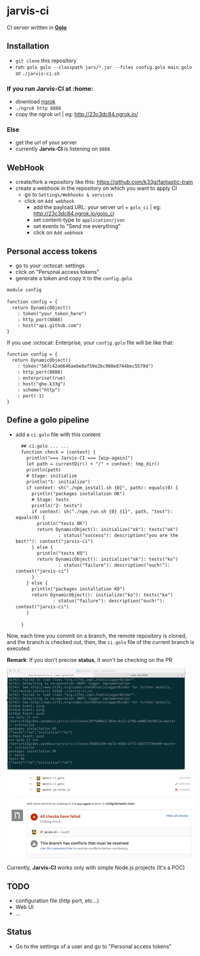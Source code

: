 # jarvis-ci
CI server written in **[Golo](http://golo-lang.org/)**

## Installation

- `git clone` this repository
- run: `golo golo --classpath jars/*.jar --files config.golo main.golo` or `./jarvis-ci.sh`

### If you run Jarvis-CI at :home:

- download [ngrok](https://ngrok.com/)
- `./ngrok http 8888`
- copy the ngrok url | eg: http://23c3dc84.ngrok.io/

### Else

- get the url of your server
- currently **Jarvis-CI** is listening on `8888`

## WebHook

- create/fork a repository like this: https://github.com/k33g/fantastic-train
- create a webhook in the repository on which you want to apply CI
  - go to `Settings/Webhooks & services`
  - click on `Add webhook`
    - add the payload URL: your server url + `golo_ci` | eg: http://23c3dc84.ngrok.io/golo_ci
    - set content-type to `application/json`
    - set events to "Send me everything"
    - click on `Add webhook`

## Personal access tokens

- go to your :octocat: settings
- click on "Personal access tokens"
- generate a token and copy it to the `config.golo`

```golo
module config

function config = {
  return DynamicObject()
    : token("your_token_here")
    : http_port(8888)
    : host("api.github.com")
}
```

If you use :octocat: Enterprise, your `config.golo` file will be like that:

```golo
function config = {
  return DynamicObject()
    : token("56fc42a6646aebe8af59e2bc980e8744bec5579d")
    : http_port(8888)
    : enterprise(true)
    : host("ghe.k33g")
    : scheme("http")
    : port(-1)
}
```

## Define a golo pipeline

- add a `ci.golo` file with this content
  ```golo
	## ci.golo ... ... 
	function check = |context| {
	  println("=== Jarvis-CI === [wip-again]")
	  let path = currentDir() + "/" + context: tmp_dir()
	  println(path)
	  # Stage: initialize
	  println("1- initialize")
	  if context: sh("./npm_install.sh {0}", path): equals(0) {
	    println("packages installation OK")
	    # Stage: tests
	    println("2- tests")
	    if context: sh("./npm_run.sh {0} {1}", path, "test"):  equals(0) {
	      println("tests OK")
	      return DynamicObject(): initialize("ok"): tests("ok")
	              : status("success"): description("you are the best!"): context("jarvis-ci")
	    } else {
	      println("tests KO")
	      return DynamicObject(): initialize("ok"): tests("ko")
	              : status("failure"): description("ouch!"): context("jarvis-ci")
	    }
	  } else {
	    println("packages installation KO")
	    return DynamicObject(): initialize("ko"): tests("ko")
	            : status("failure"): description("ouch!"): context("jarvis-ci")
	  }

	}
  ```

Now, each time you commit on a branch, the remote repository is cloned, and the branch is checked out, then, the `ci.golo` file of the current branch is executed.

**Remark**: If you don't precise **status**, It won't be checking on the PR

![octocat](jarvis-ci-000.gif)

![octocat](check.png)


Currently, **Jarvis-CI** works only with simple Node.js projects (It's a POC)

## TODO

- configuration file (http port, etc...)
- Web UI
- ...

## Status

- Go to the settings of a user and go to "Personal access tokens"



